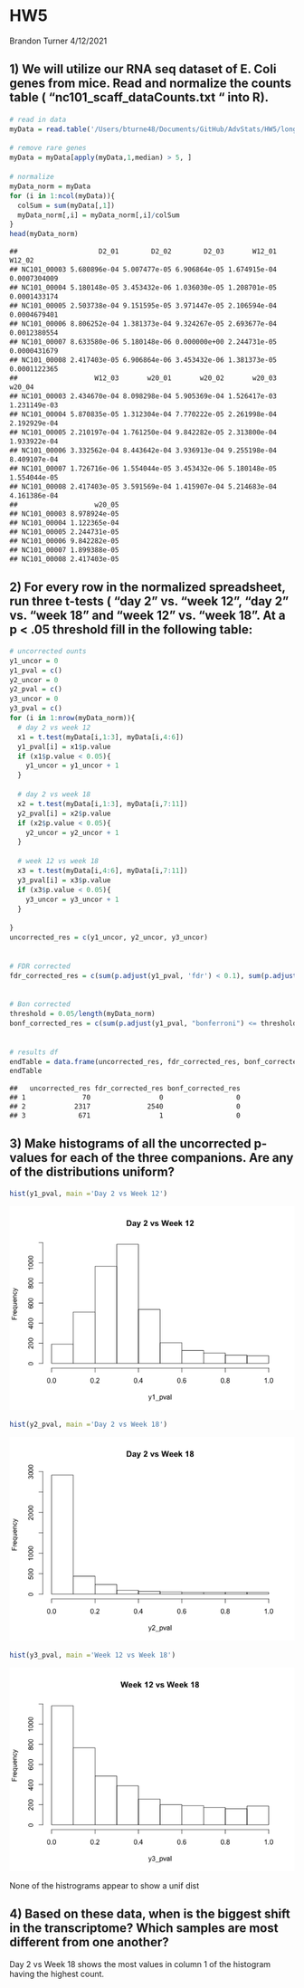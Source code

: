 HW5
================
Brandon Turner
4/12/2021

## 1) We will utilize our RNA seq dataset of E. Coli genes from mice. Read and normalize the counts table ( “nc101\_scaff\_dataCounts.txt “ into R).

``` r
# read in data
myData = read.table('/Users/bturne48/Documents/GitHub/AdvStats/HW5/longitdunalRNASeqData/nc101_scaff_dataCounts.txt', header = T, row.names = 1, sep ='\t', colClasses = c('character', rep('numeric', 11)))

# remove rare genes
myData = myData[apply(myData,1,median) > 5, ]

# normalize
myData_norm = myData
for (i in 1:ncol(myData)){
  colSum = sum(myData[,1])
  myData_norm[,i] = myData_norm[,i]/colSum
}
head(myData_norm)
```

    ##                    D2_01        D2_02        D2_03       W12_01       W12_02
    ## NC101_00003 5.680896e-04 5.007477e-05 6.906864e-05 1.674915e-04 0.0007304009
    ## NC101_00004 5.180148e-05 3.453432e-06 1.036030e-05 1.208701e-05 0.0001433174
    ## NC101_00005 2.503738e-04 9.151595e-05 3.971447e-05 2.106594e-04 0.0004679401
    ## NC101_00006 8.806252e-04 1.381373e-04 9.324267e-05 2.693677e-04 0.0012380554
    ## NC101_00007 8.633580e-06 5.180148e-06 0.000000e+00 2.244731e-05 0.0000431679
    ## NC101_00008 2.417403e-05 6.906864e-06 3.453432e-06 1.381373e-05 0.0001122365
    ##                   W12_03       w20_01       w20_02       w20_03       w20_04
    ## NC101_00003 2.434670e-04 8.098298e-04 5.905369e-04 1.526417e-03 1.231149e-03
    ## NC101_00004 5.870835e-05 1.312304e-04 7.770222e-05 2.261998e-04 2.192929e-04
    ## NC101_00005 2.210197e-04 1.761250e-04 9.842282e-05 2.313800e-04 1.933922e-04
    ## NC101_00006 3.332562e-04 8.443642e-04 3.936913e-04 9.255198e-04 8.409107e-04
    ## NC101_00007 1.726716e-06 1.554044e-05 3.453432e-06 5.180148e-05 1.554044e-05
    ## NC101_00008 2.417403e-05 3.591569e-04 1.415907e-04 5.214683e-04 4.161386e-04
    ##                   w20_05
    ## NC101_00003 8.978924e-05
    ## NC101_00004 1.122365e-04
    ## NC101_00005 2.244731e-05
    ## NC101_00006 9.842282e-05
    ## NC101_00007 1.899388e-05
    ## NC101_00008 2.417403e-05

## 2) For every row in the normalized spreadsheet, run three t-tests ( “day 2” vs. “week 12”, “day 2” vs. “week 18” and “week 12” vs. “week 18”. At a p &lt; .05 threshold fill in the following table:

``` r
# uncorrected ounts
y1_uncor = 0
y1_pval = c()
y2_uncor = 0
y2_pval = c()
y3_uncor = 0
y3_pval = c()
for (i in 1:nrow(myData_norm)){
  # day 2 vs week 12
  x1 = t.test(myData[i,1:3], myData[i,4:6])
  y1_pval[i] = x1$p.value
  if (x1$p.value < 0.05){
    y1_uncor = y1_uncor + 1
  }
  
  # day 2 vs week 18
  x2 = t.test(myData[i,1:3], myData[i,7:11])
  y2_pval[i] = x2$p.value
  if (x2$p.value < 0.05){
    y2_uncor = y2_uncor + 1
  }
  
  # week 12 vs week 18
  x3 = t.test(myData[i,4:6], myData[i,7:11])
  y3_pval[i] = x3$p.value
  if (x3$p.value < 0.05){
    y3_uncor = y3_uncor + 1
  }
  
}
uncorrected_res = c(y1_uncor, y2_uncor, y3_uncor)


# FDR corrected
fdr_corrected_res = c(sum(p.adjust(y1_pval, 'fdr') < 0.1), sum(p.adjust(y2_pval, 'fdr') < 0.1), sum(p.adjust(y3_pval, 'fdr') < 0.1))


# Bon corrected
threshold = 0.05/length(myData_norm)
bonf_corrected_res = c(sum(p.adjust(y1_pval, "bonferroni") <= threshold), sum(p.adjust(y2_pval, "bonferroni") <= threshold), sum(p.adjust(y3_pval, "bonferroni") <= threshold))


# results df 
endTable = data.frame(uncorrected_res, fdr_corrected_res, bonf_corrected_res)
endTable
```

    ##   uncorrected_res fdr_corrected_res bonf_corrected_res
    ## 1              70                 0                  0
    ## 2            2317              2540                  0
    ## 3             671                 1                  0

## 3) Make histograms of all the uncorrected p-values for each of the three companions. Are any of the distributions uniform?

``` r
hist(y1_pval, main ='Day 2 vs Week 12')
```

![](HW5_files/figure-markdown_github/unnamed-chunk-3-1.png)

``` r
hist(y2_pval, main ='Day 2 vs Week 18')
```

![](HW5_files/figure-markdown_github/unnamed-chunk-3-2.png)

``` r
hist(y3_pval, main ='Week 12 vs Week 18')
```

![](HW5_files/figure-markdown_github/unnamed-chunk-3-3.png)

None of the histrograms appear to show a unif dist

## 4) Based on these data, when is the biggest shift in the transcriptome? Which samples are most different from one another?

Day 2 vs Week 18 shows the most values in column 1 of the histogram having the highest count.
